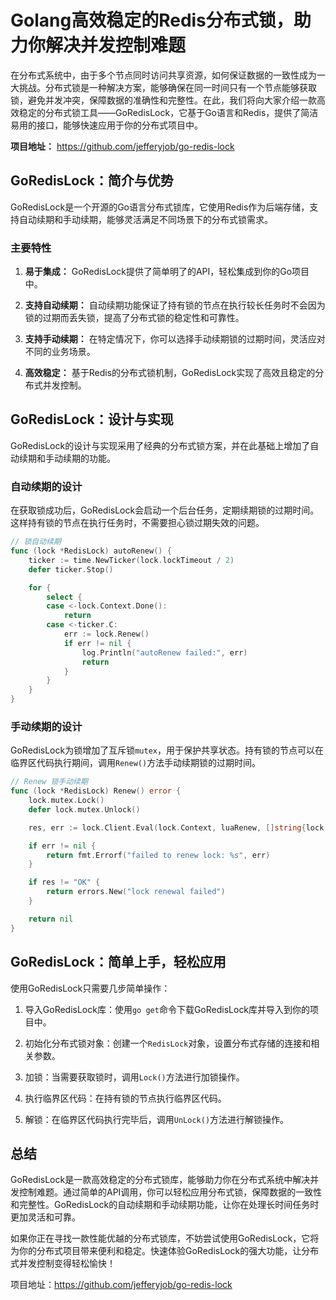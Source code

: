 # Golang高效稳定的Redis分布式锁，助力你解决并发控制难题

在分布式系统中，由于多个节点同时访问共享资源，如何保证数据的一致性成为一大挑战。分布式锁是一种解决方案，能够确保在同一时间只有一个节点能够获取锁，避免并发冲突，保障数据的准确性和完整性。在此，我们将向大家介绍一款高效稳定的分布式锁工具——GoRedisLock，它基于Go语言和Redis，提供了简洁易用的接口，能够快速应用于你的分布式项目中。

**项目地址：** https://github.com/jefferyjob/go-redis-lock

## GoRedisLock：简介与优势

GoRedisLock是一个开源的Go语言分布式锁库，它使用Redis作为后端存储，支持自动续期和手动续期，能够灵活满足不同场景下的分布式锁需求。

### 主要特性

1. **易于集成：** GoRedisLock提供了简单明了的API，轻松集成到你的Go项目中。

2. **支持自动续期：** 自动续期功能保证了持有锁的节点在执行较长任务时不会因为锁的过期而丢失锁，提高了分布式锁的稳定性和可靠性。

3. **支持手动续期：** 在特定情况下，你可以选择手动续期锁的过期时间，灵活应对不同的业务场景。

4. **高效稳定：** 基于Redis的分布式锁机制，GoRedisLock实现了高效且稳定的分布式并发控制。

## GoRedisLock：设计与实现

GoRedisLock的设计与实现采用了经典的分布式锁方案，并在此基础上增加了自动续期和手动续期的功能。

### 自动续期的设计

在获取锁成功后，GoRedisLock会启动一个后台任务，定期续期锁的过期时间。这样持有锁的节点在执行任务时，不需要担心锁过期失效的问题。

```go
// 锁自动续期
func (lock *RedisLock) autoRenew() {
    ticker := time.NewTicker(lock.lockTimeout / 2)
    defer ticker.Stop()

    for {
        select {
        case <-lock.Context.Done():
            return
        case <-ticker.C:
            err := lock.Renew()
            if err != nil {
                log.Println("autoRenew failed:", err)
                return
            }
        }
    }
}
```

### 手动续期的设计

GoRedisLock为锁增加了互斥锁`mutex`，用于保护共享状态。持有锁的节点可以在临界区代码执行期间，调用`Renew()`方法手动续期锁的过期时间。

```go
// Renew 锁手动续期
func (lock *RedisLock) Renew() error {
    lock.mutex.Lock()
    defer lock.mutex.Unlock()

    res, err := lock.Client.Eval(lock.Context, luaRenew, []string{lock.key}, lock.token, lock.lockTimeout.Seconds()).Result()

    if err != nil {
        return fmt.Errorf("failed to renew lock: %s", err)
    }

    if res != "OK" {
        return errors.New("lock renewal failed")
    }

    return nil
}
```

## GoRedisLock：简单上手，轻松应用

使用GoRedisLock只需要几步简单操作：

1. 导入GoRedisLock库：使用`go get`命令下载GoRedisLock库并导入到你的项目中。

2. 初始化分布式锁对象：创建一个`RedisLock`对象，设置分布式存储的连接和相关参数。

3. 加锁：当需要获取锁时，调用`Lock()`方法进行加锁操作。

4. 执行临界区代码：在持有锁的节点执行临界区代码。

5. 解锁：在临界区代码执行完毕后，调用`UnLock()`方法进行解锁操作。

## 总结

GoRedisLock是一款高效稳定的分布式锁库，能够助力你在分布式系统中解决并发控制难题。通过简单的API调用，你可以轻松应用分布式锁，保障数据的一致性和完整性。GoRedisLock的自动续期和手动续期功能，让你在处理长时间任务时更加灵活和可靠。

如果你正在寻找一款性能优越的分布式锁库，不妨尝试使用GoRedisLock，它将为你的分布式项目带来便利和稳定。快速体验GoRedisLock的强大功能，让分布式并发控制变得轻松愉快！

项目地址：https://github.com/jefferyjob/go-redis-lock

